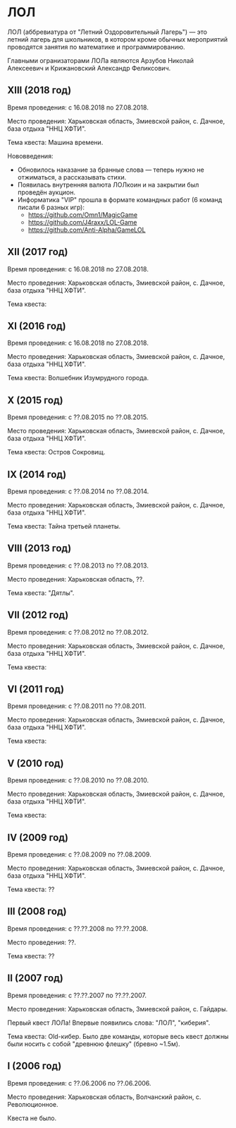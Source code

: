 ЛОЛ
===

ЛОЛ (аббревиатура от "Летний Оздоровительный Лагерь") — это летний лагерь для школьников, в котором кроме обычных мероприятий проводятся занятия по математике и программированию.

Главными огранизаторами ЛОЛа являются Арзубов Николай Алексеевич и Крижановский Александр Феликсович.

## XIII (2018 год)

Время проведения: с 16.08.2018 по 27.08.2018.

Место проведения: Харьковская область, Змиевской район, с. Дачное, база отдыха "ННЦ ХФТИ".

Тема квеста: Машина времени.

Нововведения:

* Обновилось наказание за бранные слова — теперь нужно не отжиматься, а рассказывать стихи.
* Появилась внутренняя валюта ЛОЛкоин и на закрытии был проведён аукцион.
* Информатика "VIP" прошла в формате командных работ (6 команд писали 6 разных игр):
  * https://github.com/Omn1/MagicGame
  * https://github.com/J4raxx/LOL-Game
  * https://github.com/Anti-Alpha/GameLOL


## XII (2017 год)

Время проведения: с 16.08.2018 по 27.08.2018.

Место проведения: Харьковская область, Змиевской район, с. Дачное, база отдыха "ННЦ ХФТИ".

Тема квеста:


## XI (2016 год)

Время проведения: с 16.08.2018 по 27.08.2018.

Место проведения: Харьковская область, Змиевской район, с. Дачное, база отдыха "ННЦ ХФТИ".

Тема квеста: Волшебник Изумрудного города.


## X (2015 год)

Время проведения: с ??.08.2015 по ??.08.2015.

Место проведения: Харьковская область, Змиевской район, с. Дачное, база отдыха "ННЦ ХФТИ".

Тема квеста: Остров Сокровищ.


## IX (2014 год)

Время проведения: с ??.08.2014 по ??.08.2014.

Место проведения: Харьковская область, Змиевской район, с. Дачное, база отдыха "ННЦ ХФТИ".

Тема квеста: Тайна третьей планеты.


## VIII (2013 год)

Время проведения: с ??.08.2013 по ??.08.2013.

Место проведения: Харьковская область, ??.

Тема квеста: "Дятлы".


## VII (2012 год)

Время проведения: с ??.08.2012 по ??.08.2012.

Место проведения: Харьковская область, Змиевской район, с. Дачное, база отдыха "ННЦ ХФТИ".

Тема квеста:


## VI (2011 год)

Время проведения: с ??.08.2011 по ??.08.2011.

Место проведения: Харьковская область, Змиевской район, с. Дачное, база отдыха "ННЦ ХФТИ".

Тема квеста:


## V (2010 год)

Время проведения: с ??.08.2010 по ??.08.2010.

Место проведения: Харьковская область, Змиевской район, с. Дачное, база отдыха "ННЦ ХФТИ".

Тема квеста:


## IV (2009 год)

Время проведения: с ??.08.2009 по ??.08.2009.

Место проведения: Харьковская область, Змиевской район, с. Дачное, база отдыха "ННЦ ХФТИ".

Тема квеста: ??


## III (2008 год)

Время проведения: с ??.??.2008 по ??.??.2008.

Место проведения: ??.

Тема квеста: ??


## II (2007 год)

Время проведения: с ??.??.2007 по ??.??.2007.

Место проведения: Харьковская область, Змиевской район, с. Гайдары.

Первый квест ЛОЛа! Впервые появились слова: "ЛОЛ", "киберия".

Тема квеста: Old-кибер. Было две команды, которые весь квест должны были носить с собой "древнюю флешку" (бревно ~1.5м).

## I (2006 год)

Время проведения: с ??.06.2006 по ??.06.2006.

Место проведения: Харьковская область, Волчанский район, с. Революционное.

Квеста не было.
